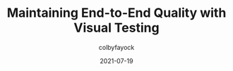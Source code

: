 ---
author: colbyfayock
date: 2021-07-19
publisher: smashingmag
tags:
  - testing
  - quality
  - design
target_url: https://www.smashingmagazine.com/2021/07/maintaining-end-to-end-quality-visual-testing/
title: Maintaining End-to-End Quality with Visual Testing
---